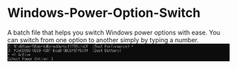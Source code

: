 # Windows-Power-Option-Switch
A batch file that helps you switch Windows power options with ease.
You can switch from one option to another simply by typing a number.
![ui](/ui.png)
